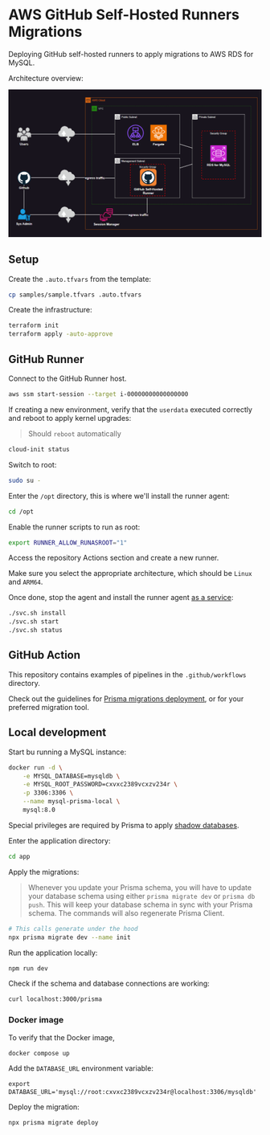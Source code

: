 # AWS GitHub Self-Hosted Runners Migrations

Deploying GitHub self-hosted runners to apply migrations to AWS RDS for MySQL.

Architecture overview:

<img src=".assets/aws-gh-runner.png" />


## Setup

Create the `.auto.tfvars` from the template:

```sh
cp samples/sample.tfvars .auto.tfvars
```

Create the infrastructure:

```sh
terraform init
terraform apply -auto-approve
```

## GitHub Runner

Connect to the GitHub Runner host.

```sh
aws ssm start-session --target i-00000000000000000
```

If creating a new environment, verify that the `userdata` executed correctly and reboot to apply kernel upgrades:

> Should `reboot` automatically

```sh
cloud-init status
```

Switch to root:

```sh
sudo su -
```

Enter the `/opt` directory, this is where we'll install the runner agent:

```sh
cd /opt
```

Enable the runner scripts to run as root:

```sh
export RUNNER_ALLOW_RUNASROOT="1"
```

Access the repository Actions section and create a new runner.

Make sure you select the appropriate architecture, which should be `Linux` and `ARM64`.

Once done, stop the agent and install the runner agent [as a service][5]:

```sh
./svc.sh install
./svc.sh start
./svc.sh status
```

## GitHub Action

This repository contains examples of pipelines in the `.github/workflows` directory.

Check out the guidelines for [Prisma migrations deployment][2], or for your preferred migration tool.


## Local development

Start bu running a MySQL instance:

```sh
docker run -d \
    -e MYSQL_DATABASE=mysqldb \
    -e MYSQL_ROOT_PASSWORD=cxvxc2389vcxzv234r \
    -p 3306:3306 \
    --name mysql-prisma-local \
    mysql:8.0
```

Special privileges are required by Prisma to apply [shadow databases][1].

Enter the application directory:

```sh
cd app
```

Apply the migrations:

> Whenever you update your Prisma schema, you will have to update your database schema using either `prisma migrate dev` or `prisma db push`. This will keep your database 
schema in sync with your Prisma schema. The commands will also regenerate Prisma Client.

```sh
# This calls generate under the hood
npx prisma migrate dev --name init
```

Run the application locally:

```sh
npm run dev
```

Check if the schema and database connections are working:

```sh
curl localhost:3000/prisma
```

### Docker image

To verify that the Docker image, 

```sh
docker compose up
```

Add the `DATABASE_URL` environment variable:

```SH
export DATABASE_URL='mysql://root:cxvxc2389vcxzv234r@localhost:3306/mysqldb'
```

Deploy the migration:

```sh
npx prisma migrate deploy
```

[1]: https://www.prisma.io/docs/concepts/components/prisma-migrate/shadow-database
[2]: https://www.prisma.io/docs/guides/deployment/deploy-database-changes-with-prisma-migrate
[5]: https://docs.github.com/en/enterprise-cloud@latest/actions/hosting-your-own-runners/managing-self-hosted-runners/configuring-the-self-hosted-runner-application-as-a-service

